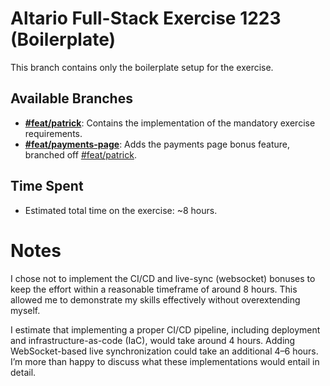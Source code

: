 # Altario Full-Stack Exercise 1223 (Boilerplate)

This branch contains only the boilerplate setup for the exercise.

## Available Branches

- **[#feat/patrick](https://github.com/RodPaDev/altario-fullstack-exercise-1223/tree/feat/patrick)**: Contains the implementation of the mandatory exercise requirements.
- **[#feat/payments-page](https://github.com/RodPaDev/altario-fullstack-exercise-1223/tree/feat/payment-page)**: Adds the payments page bonus feature, branched off [#feat/patrick](https://github.com/RodPaDev/altario-fullstack-exercise-1223/tree/feat/patrick).

## Time Spent

- Estimated total time on the exercise: ~8 hours. 

# Notes
I chose not to implement the CI/CD and live-sync (websocket) bonuses to keep the effort within a reasonable timeframe of around 8 hours. This allowed me to demonstrate my skills effectively without overextending myself.

I estimate that implementing a proper CI/CD pipeline, including deployment and infrastructure-as-code (IaC), would take around 4 hours. Adding WebSocket-based live synchronization could take an additional 4–6 hours. I’m more than happy to discuss what these implementations would entail in detail.
